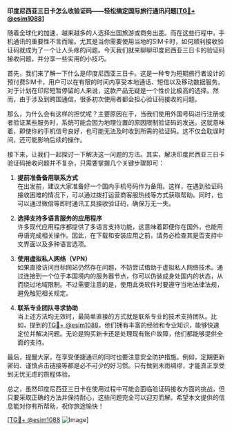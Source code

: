 **印度尼西亚三日卡怎么收验证码——轻松搞定国际旅行通讯问题[[TG💪+ @esim1088](https://t.me/s/esim1088)]**

随着全球化的加速，越来越多的人选择出国旅游或商务出差。而在这些行程中，手机通讯的重要性不言而喻。尤其是当你需要使用当地的SIM卡时，如何顺利接收验证码就成为了一个让人头疼的问题。今天我们就来聊聊印度尼西亚三日卡的验证码接收问题，并分享一些实用的小技巧。

首先，我们来了解一下什么是印度尼西亚三日卡。这是一种专为短期旅行者设计的预付费SIM卡，用户可以在有限的时间内享受本地通话、短信以及移动数据服务。对于计划在印尼短暂停留的人来说，这款产品无疑是一个性价比极高的选择。然而，由于涉及到跨国通信，很多初次使用者都会担心验证码接收的问题。

那么，为什么会有这样的担忧呢？主要原因在于，当我们使用外国号码进行注册或者验证某些服务时，系统可能会因为地理位置的原因限制验证码的发送。这就意味着，即使你的手机信号良好，也可能无法及时收到所需的验证码。这不仅会耽误时间，还可能影响后续的操作。

接下来，让我们一起探讨一下解决这一问题的方法。其实，解决印度尼西亚三日卡验证码接收问题并不复杂，只需要掌握几个关键步骤即可：

1. **提前准备备用联系方式**  
   在出发前，建议大家准备好一个国内手机号码作为备用。这样，在遇到验证码接收困难的情况下，可以通过拨打运营商客服热线等方式获取帮助。同时，也可以通过微信等即时通讯工具接收验证码，确保万无一失。

2. **选择支持多语言服务的应用程序**  
   许多现代应用程序都提供了多语言支持功能，这意味着即便你在国外，也能用母语完成相关操作。因此，在下载和安装应用之前，请务必检查其是否支持中文界面以及多种语言选项。

3. **使用虚拟私人网络（VPN）**  
   如果直接访问目标网站仍然存在问题，不妨尝试借助于虚拟私人网络技术。通过连接到一个位于本国境内的服务器节点，你可以伪装成身处国内的状态，从而绕过地域限制。不过需要注意的是，使用此类软件时要遵守当地法律法规，避免触犯相关规定。

4. **联系专业团队寻求协助**  
   当上述方法均无效时，最简单直接的方式就是联系专业的技术支持团队。比如，提到的[TG💪+ @esim1088](https://t.me/s/esim1088)，他们拥有丰富的经验和专业知识，能够快速定位并解决问题。无论是购买新卡还是处理现有账户故障，他们都能够提供全面的支持。

最后，提醒大家，在享受便捷通讯的同时也要注意安全防护措施。例如，定期更新密码、谨慎点击链接等都是必不可少的好习惯。只有做到未雨绸缪，才能真正享受到无忧无虑的旅程体验。

总之，虽然印度尼西亚三日卡在使用过程中可能会面临验证码接收方面的挑战，但只要采取正确的方法并保持耐心，这些问题完全可以迎刃而解。希望本文提供的信息能对你有所帮助，祝你旅途愉快！

[[TG💪+ @esim1088](https://t.me/s/esim1088) ![Image](https://i.postimg.cc/4NQfJmqS/Snipaste-2025-05-13-00-14-12.png)]